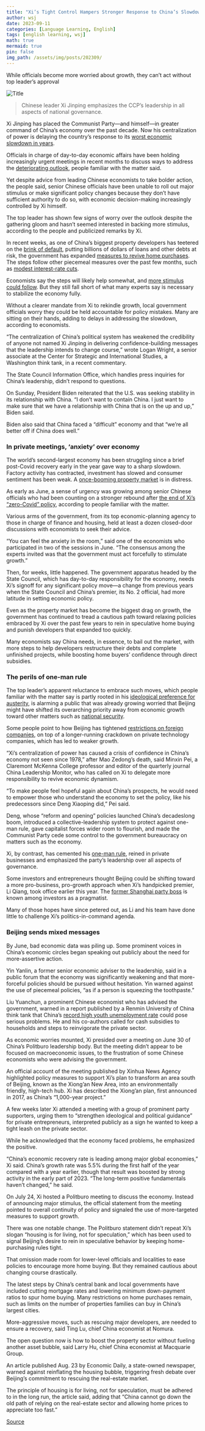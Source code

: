 ```yaml
---
title: "Xi’s Tight Control Hampers Stronger Response to China’s Slowdown"
author: wsj
date: 2023-09-11
categories: [Language Learning, English]
tags: [english learning, wsj]
math: true
mermaid: true
pin: false
img_path: /assets/img/posts/202309/
---
```


While officials become more worried about growth, they can’t act without top leader’s approval

![Title](im-849188.jpeg)

> Chinese leader Xi Jinping emphasizes the CCP’s leadership in all aspects of national governance.

Xi Jinping has placed the Communist Party—and himself—in greater command of China’s economy over the past decade. Now his centralization of power is delaying the country’s response to its [worst economic slowdown in years](https://www.wsj.com/world/china/china-economy-debt-slowdown-recession-622a3be4).

Officials in charge of day-to-day economic affairs have been holding increasingly urgent meetings in recent months to discuss ways to address the [deteriorating outlook](https://www.wsj.com/world/china/chinas-economy-shows-fresh-signs-of-weakness-in-factories-consumer-spending-ad46fa8a), people familiar with the matter said.

Yet despite advice from leading Chinese economists to take bolder action, the people said, senior Chinese officials have been unable to roll out major stimulus or make significant policy changes because they don’t have sufficient authority to do so, with economic decision-making increasingly controlled by Xi himself.

The top leader has shown few signs of worry over the outlook despite the gathering gloom and hasn’t seemed interested in backing more stimulus, according to the people and publicized remarks by Xi.

In recent weeks, as one of China’s biggest property developers has teetered on the [brink of default](https://www.wsj.com/economy/housing/chinas-country-garden-buys-time-to-repay-debtbut-not-long-67735269), putting billions of dollars of loans and other debts at risk, the government has expanded [measures to revive home purchases](https://www.wsj.com/finance/stocks/chinese-property-stocks-gain-on-stimulus-measures-200e41e2). The steps follow other piecemeal measures over the past few months, such as [modest interest-rate cuts](https://www.wsj.com/world/china/rates-in-china-cut-again-but-by-less-than-expected-c10fdc28).

Economists say the steps will likely help somewhat, and [more stimulus could follow](https://www.wsj.com/finance/stocks/chinese-property-stocks-jump-amid-hopes-for-more-stimulus-b07e0353). But they still fall short of what many experts say is necessary to stabilize the economy fully.

Without a clearer mandate from Xi to rekindle growth, local government officials worry they could be held accountable for policy mistakes. Many are sitting on their hands, adding to delays in addressing the slowdown, according to economists.

“The centralization of China’s political system has weakened the credibility of anyone not named Xi Jinping in delivering confidence-building messages that the leadership intends to change course,” wrote Logan Wright, a senior associate at the Center for Strategic and International Studies, a Washington think tank, in a recent commentary.

The State Council Information Office, which handles press inquiries for China’s leadership, didn’t respond to questions.

On Sunday, President Biden reiterated that the U.S. was seeking stability in its relationship with China. “I don’t want to contain China. I just want to make sure that we have a relationship with China that is on the up and up,” Biden said.

Biden also said that China faced a “difficult” economy and that “we’re all better off if China does well.”

### In private meetings, ‘anxiety’ over economy

The world’s second-largest economy has been struggling since a brief post-Covid recovery early in the year gave way to a sharp slowdown. Factory activity has contracted, investment has slowed and consumer sentiment has been weak. A [once-booming property market](https://www.wsj.com/articles/chinas-home-buyers-are-waiting-out-the-property-slump-bcbf9239) is in distress.

As early as June, a sense of urgency was growing among senior Chinese officials who had been counting on a stronger rebound after [the end of Xi’s “zero-Covid” policy](https://www.wsj.com/articles/why-xi-jinping-reversed-his-zero-covid-policy-in-china-11672853171), according to people familiar with the matter.

Various arms of the government, from its top economic-planning agency to those in charge of finance and housing, held at least a dozen closed-door discussions with economists to seek their advice.

“You can feel the anxiety in the room,” said one of the economists who participated in two of the sessions in June. “The consensus among the experts invited was that the government must act forcefully to stimulate growth.”

Then, for weeks, little happened. The government apparatus headed by the State Council, which has day-to-day responsibility for the economy, needs Xi’s signoff for any significant policy move—a change from previous years when the State Council and China’s premier, its No. 2 official, had more latitude in setting economic policy. 

Even as the property market has become the biggest drag on growth, the government has continued to tread a cautious path toward relaxing policies embraced by Xi over the past few years to rein in speculative home buying and punish developers that expanded too quickly.  

Many economists say China needs, in essence, to bail out the market, with more steps to help developers restructure their debts and complete unfinished projects, while boosting home buyers’ confidence through direct subsidies.

### The perils of one-man rule

The top leader’s apparent reluctance to embrace such moves, which people familiar with the matter say is partly rooted in his [ideological preference for austerity](https://www.wsj.com/world/china/communist-party-priorities-complicate-plans-to-revive-chinas-economy-84a156d7), is alarming a public that was already growing worried that Beijing might have shifted its overarching priority away from economic growth toward other matters such as [national security](https://www.wsj.com/articles/china-congress-xi-jinping-us-11665753002). 

Some people point to how Beijing has tightened [restrictions on foreign companies](https://www.wsj.com/world/china/china-punishes-u-s-due-diligence-firm-mintz-over-statistical-work-835a1bd1), on top of a longer-running crackdown on private technology companies, which has led to weaker growth.

“Xi’s centralization of power has caused a crisis of confidence in China’s economy not seen since 1978,” after Mao Zedong’s death, said Minxin Pei, a Claremont McKenna College professor and editor of the quarterly journal China Leadership Monitor, who has called on Xi to delegate more responsibility to revive economic dynamism.

“To make people feel hopeful again about China’s prospects, he would need to empower those who understand the economy to set the policy, like his predecessors since Deng Xiaoping did,” Pei said.

Deng, whose “reform and opening” policies launched China’s decadeslong boom, introduced a collective-leadership system to protect against one-man rule, gave capitalist forces wider room to flourish, and made the Communist Party cede some control to the government bureaucracy on matters such as the economy.

Xi, by contrast, has cemented his [one-man rule](https://www.wsj.com/articles/chinas-xi-jinping-hails-communist-partys-self-revolution-in-bid-to-extend-rule-11665894731), reined in private businesses and emphasized the party’s leadership over all aspects of governance.

Some investors and entrepreneurs thought Beijing could be shifting toward a more pro-business, pro-growth approach when Xi’s handpicked premier, Li Qiang, took office earlier this year. The [former Shanghai party boss](https://www.wsj.com/articles/chinas-new-premier-li-qiang-has-xis-ear-78415935) is known among investors as a pragmatist.

Many of those hopes have since petered out, as Li and his team have done little to challenge Xi’s politics-in-command agenda.

### Beijing sends mixed messages

By June, bad economic data was piling up. Some prominent voices in China’s economic circles began speaking out publicly about the need for more-assertive action.

Yin Yanlin, a former senior economic adviser to the leadership, said in a public forum that the economy was significantly weakening and that more-forceful policies should be pursued without hesitation. Yin warned against the use of piecemeal policies, “as if a person is squeezing the toothpaste.”

Liu Yuanchun, a prominent Chinese economist who has advised the government, warned in a report published by a Renmin University of China think tank that China’s [record high youth unemployment rate](https://www.wsj.com/articles/china-youth-unemployment-xi-jobs-522028c5) could pose serious problems. He and his co-authors called for cash subsidies to households and steps to reinvigorate the private sector.

As economic worries mounted, Xi presided over a meeting on June 30 of China’s Politburo leadership body. But the meeting didn’t appear to be focused on macroeconomic issues, to the frustration of some Chinese economists who were advising the government.

An official account of the meeting published by Xinhua News Agency highlighted policy measures to support Xi’s plan to transform an area south of Beijing, known as the Xiong’an New Area, into an environmentally friendly, high-tech hub. Xi has described the Xiong’an plan, first announced in 2017, as China’s “1,000-year project.”

A few weeks later Xi attended a meeting with a group of prominent party supporters, urging them to “strengthen ideological and political guidance” for private entrepreneurs, interpreted publicly as a sign he wanted to keep a tight leash on the private sector.

While he acknowledged that the economy faced problems, he emphasized the positive.

“China’s economic recovery rate is leading among major global economies,” Xi said. China’s growth rate was 5.5% during the first half of the year compared with a year earlier, though that result was boosted by strong activity in the early part of 2023. “The long-term positive fundamentals haven’t changed,” he said.

On July 24, Xi hosted a Politburo meeting to discuss the economy. Instead of announcing major stimulus, the official statement from the meeting pointed to overall continuity of policy and signaled the use of more-targeted measures to support growth.

There was one notable change. The Politburo statement didn’t repeat Xi’s slogan “housing is for living, not for speculation,” which has been used to signal Beijing’s desire to rein in speculative behavior by keeping home-purchasing rules tight.

That omission made room for lower-level officials and localities to ease policies to encourage more home buying. But they remained cautious about changing course drastically. 

The latest steps by China’s central bank and local governments have included cutting mortgage rates and lowering minimum down-payment ratios to spur home buying. Many restrictions on home purchases remain, such as limits on the number of properties families can buy in China’s largest cities.

More-aggressive moves, such as rescuing major developers, are needed to ensure a recovery, said Ting Lu, chief China economist at Nomura. 

The open question now is how to boost the property sector without fueling another asset bubble, said Larry Hu, chief China economist at Macquarie Group.

An article published Aug. 23 by Economic Daily, a state-owned newspaper, warned against reinflating the housing bubble, triggering fresh debate over Beijing’s commitment to rescuing the real-estate market. 

The principle of housing is for living, not for speculation, must be adhered to in the long run, the article said, adding that “China cannot go down the old path of relying on the real-estate sector and allowing home prices to appreciate too fast.”




[Source](https://cn.wsj.com/articles/%E4%B9%A0%E8%BF%91%E5%B9%B3%E4%B8%A5%E6%8E%A7%E6%9D%83%E5%8A%9B-%E9%98%BB%E7%A2%8D%E4%B8%AD%E5%9B%BD%E6%9B%B4%E6%9C%89%E5%8A%9B%E5%9C%B0%E6%8F%90%E6%8C%AF%E7%BB%8F%E6%B5%8E-9af3d6db)
